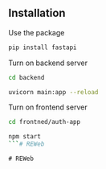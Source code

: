 ## Installation

Use the package

```bash
pip install fastapi
```
Turn on backend server
```bash
cd backend
```
```bash
uvicorn main:app --reload
```
Turn on frontend server
```bash
cd frontned/auth-app
```
```bash
npm start
```#   R E W e b  
 #   R E W e b  
 